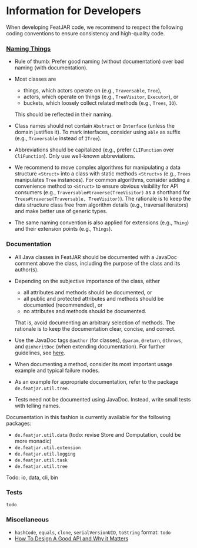 # Information for Developers

When developing FeatJAR code, we recommend to respect the following coding conventions to ensure consistency and high-quality code.

### [Naming Things](https://martinfowler.com/bliki/TwoHardThings.html)

* Rule of thumb: Prefer good naming (without documentation) over bad naming (with documentation).
* Most classes are
  * things, which actors operate on (e.g., `Traversable`, `Tree`),
  * actors, which operate on things (e.g., `TreeVisitor`, `Executor`), or
  * buckets, which loosely collect related methods (e.g., `Trees`, `IO`).

  This should be reflected in their naming. 
* Class names should not contain `Abstract` or `Interface` (unless the domain justifies it).
  To mark interfaces, consider using `able` as suffix (e.g., `Traversable` instead of `ITree`).
* Abbreviations should be capitalized (e.g., prefer `CLIFunction` over `CliFunction`).
  Only use well-known abbreviations.
* We recommend to move complex algorithms for manipulating a data structure `<Struct>` into a class with static methods `<Struct>s` (e.g., `Trees` manipulates `Tree` instances).
  For common algorithms, consider adding a convenience method to `<Struct>` to ensure obvious visibility for API consumers (e.g., `Traversable#traverse(TreeVisitor)` as a shorthand for `Trees#traverse(Traversable, TreeVisitor)`).
  The rationale is to keep the data structure class free from algorithm details (e.g., traversal iterators) and make better use of generic types.
* The same naming convention is also applied for extensions (e.g., `Thing`) and their extension points (e.g., `Things`).

### Documentation

* All Java classes in FeatJAR should be documented with a JavaDoc comment above the class, including the purpose of the class and its author(s).
* Depending on the subjective importance of the class, either
  * all attributes and methods should be documented, or
  * all public and protected attributes and methods should be documented (recommended), or
  * no attributes and methods should be documented.
  
  That is, avoid documenting an arbitrary selection of methods.
  The rationale is to keep the documentation clear, concise, and correct. 
* Use the JavaDoc tags `@author` (for classes), `@param`, `@return`, `@throws`, and `@inheritDoc` (when extending documentation).
  For further guidelines, see [here](https://blog.joda.org/2012/11/javadoc-coding-standards.html).
* When documenting a method, consider its most important usage example and typical failure modes.
* As an example for appropriate documentation, refer to the package `de.featjar.util.tree`.
* Tests need not be documented using JavaDoc.
  Instead, write small tests with telling names.

Documentation in this fashion is currently available for the following packages:

* `de.featjar.util.data` (todo: revise Store and Computation, could be more monadic)
* `de.featjar.util.extension`
* `de.featjar.util.logging`
* `de.featjar.util.task`
* `de.featjar.util.tree`

Todo: io, data, cli, bin

### Tests

`todo`

### Miscellaneous

* `hashCode`, `equals`, `clone`, `serialVersionUID`, `toString` format: `todo`
* [How To Design A Good API and Why it Matters](https://www.youtube.com/watch?v=aAb7hSCtvGw)